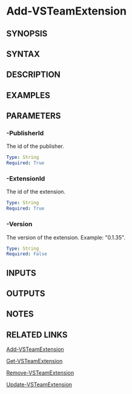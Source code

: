 <!-- #include "./common/header.md" -->

# Add-VSTeamExtension

## SYNOPSIS

<!-- #include "./synopsis/Add-VSTeamExtension.md" -->

## SYNTAX

## DESCRIPTION

<!-- #include "./synopsis/Add-VSTeamExtension.md" -->

## EXAMPLES

## PARAMETERS

### -PublisherId

The id of the publisher.

```yaml
Type: String
Required: True
```

### -ExtensionId

The id of the extension.

```yaml
Type: String
Required: True
```

### -Version

The version of the extension. Example: "0.1.35".

```yaml
Type: String
Required: False
```

<!-- #include "./params/force.md" -->

## INPUTS

## OUTPUTS

## NOTES

## RELATED LINKS

[Add-VSTeamExtension](Add-VSTeamExtension.md)

[Get-VSTeamExtension](Get-VSTeamExtension.md)

[Remove-VSTeamExtension](Remove-VSTeamExtension.md)

[Update-VSTeamExtension](Update-VSTeamExtension.md)